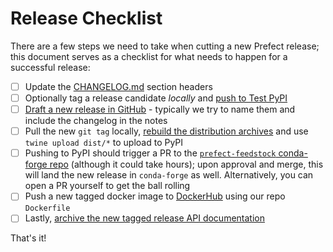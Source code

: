 # Release Checklist

There are a few steps we need to take when cutting a new Prefect release; this document serves as a checklist for what needs to happen for a successful release:

- [ ] Update the [CHANGELOG.md](https://github.com/PrefectHQ/prefect/blob/master/CHANGELOG.md) section headers
- [ ] Optionally tag a release candidate _locally_ and [push to Test PyPI](https://packaging.python.org/tutorials/packaging-projects/#uploading-the-distribution-archives)
- [ ] [Draft a new release in GitHub](https://github.com/PrefectHQ/prefect/releases) - typically we try to name them and include the changelog in the notes
- [ ] Pull the new `git tag` locally, [rebuild the distribution archives](https://packaging.python.org/tutorials/packaging-projects/#generating-distribution-archives) and use `twine upload dist/*` to upload to PyPI
- [ ] Pushing to PyPI should trigger a PR to the [`prefect-feedstock` conda-forge repo](https://github.com/conda-forge/prefect-feedstock) (although it could take hours); upon approval and merge, this will land the new release in `conda-forge` as well.  Alternatively, you can open a PR yourself to get the ball rolling
- [ ] Push a new tagged docker image to [DockerHub](https://hub.docker.com/r/prefecthq/prefect) using our repo `Dockerfile`
- [ ] Lastly, [archive the new tagged release API documentation](documentation.html#archiving-api-docs)

That's it!
